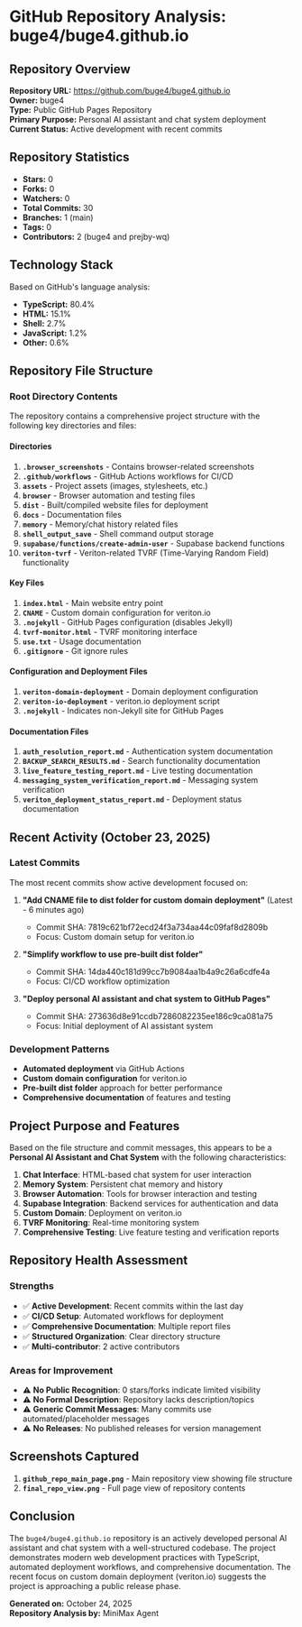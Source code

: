# GitHub Repository Analysis: buge4/buge4.github.io

## Repository Overview

**Repository URL:** https://github.com/buge4/buge4.github.io  
**Owner:** buge4  
**Type:** Public GitHub Pages Repository  
**Primary Purpose:** Personal AI assistant and chat system deployment  
**Current Status:** Active development with recent commits  

## Repository Statistics

- **Stars:** 0
- **Forks:** 0  
- **Watchers:** 0
- **Total Commits:** 30
- **Branches:** 1 (main)
- **Tags:** 0
- **Contributors:** 2 (buge4 and prejby-wq)

## Technology Stack

Based on GitHub's language analysis:
- **TypeScript:** 80.4%
- **HTML:** 15.1%
- **Shell:** 2.7%
- **JavaScript:** 1.2%
- **Other:** 0.6%

## Repository File Structure

### Root Directory Contents

The repository contains a comprehensive project structure with the following key directories and files:

#### Directories
1. **`.browser_screenshots`** - Contains browser-related screenshots
2. **`.github/workflows`** - GitHub Actions workflows for CI/CD
3. **`assets`** - Project assets (images, stylesheets, etc.)
4. **`browser`** - Browser automation and testing files
5. **`dist`** - Built/compiled website files for deployment
6. **`docs`** - Documentation files
7. **`memory`** - Memory/chat history related files
8. **`shell_output_save`** - Shell command output storage
9. **`supabase/functions/create-admin-user`** - Supabase backend functions
10. **`veriton-tvrf`** - Veriton-related TVRF (Time-Varying Random Field) functionality

#### Key Files
1. **`index.html`** - Main website entry point
2. **`CNAME`** - Custom domain configuration for veriton.io
3. **`.nojekyll`** - GitHub Pages configuration (disables Jekyll)
4. **`tvrf-monitor.html`** - TVRF monitoring interface
5. **`use.txt`** - Usage documentation
6. **`.gitignore`** - Git ignore rules

#### Configuration and Deployment Files
1. **`veriton-domain-deployment`** - Domain deployment configuration
2. **`veriton-io-deployment`** - veriton.io deployment script
3. **`.nojekyll`** - Indicates non-Jekyll site for GitHub Pages

#### Documentation Files
1. **`auth_resolution_report.md`** - Authentication system documentation
2. **`BACKUP_SEARCH_RESULTS.md`** - Search functionality documentation
3. **`live_feature_testing_report.md`** - Live testing documentation
4. **`messaging_system_verification_report.md`** - Messaging system verification
5. **`veriton_deployment_status_report.md`** - Deployment status documentation

## Recent Activity (October 23, 2025)

### Latest Commits
The most recent commits show active development focused on:

1. **"Add CNAME file to dist folder for custom domain deployment"** (Latest - 6 minutes ago)
   - Commit SHA: 7819c621bf72ecd24f3a734aa44c09faf8d2809b
   - Focus: Custom domain setup for veriton.io

2. **"Simplify workflow to use pre-built dist folder"**
   - Commit SHA: 14da440c181d99cc7b9084aa1b4a9c26a6cdfe4a
   - Focus: CI/CD workflow optimization

3. **"Deploy personal AI assistant and chat system to GitHub Pages"**
   - Commit SHA: 273636d8e91ccdb7286082235ee186c9ca081a75
   - Focus: Initial deployment of AI assistant system

### Development Patterns
- **Automated deployment** via GitHub Actions
- **Custom domain configuration** for veriton.io
- **Pre-built dist folder** approach for better performance
- **Comprehensive documentation** of features and testing

## Project Purpose and Features

Based on the file structure and commit messages, this appears to be a **Personal AI Assistant and Chat System** with the following characteristics:

1. **Chat Interface**: HTML-based chat system for user interaction
2. **Memory System**: Persistent chat memory and history
3. **Browser Automation**: Tools for browser interaction and testing
4. **Supabase Integration**: Backend services for authentication and data
5. **Custom Domain**: Deployment on veriton.io
6. **TVRF Monitoring**: Real-time monitoring system
7. **Comprehensive Testing**: Live feature testing and verification reports

## Repository Health Assessment

### Strengths
- ✅ **Active Development**: Recent commits within the last day
- ✅ **CI/CD Setup**: Automated workflows for deployment
- ✅ **Comprehensive Documentation**: Multiple report files
- ✅ **Structured Organization**: Clear directory structure
- ✅ **Multi-contributor**: 2 active contributors

### Areas for Improvement
- ⚠️ **No Public Recognition**: 0 stars/forks indicate limited visibility
- ⚠️ **No Formal Description**: Repository lacks description/topics
- ⚠️ **Generic Commit Messages**: Many commits use automated/placeholder messages
- ⚠️ **No Releases**: No published releases for version management

## Screenshots Captured

1. **`github_repo_main_page.png`** - Main repository view showing file structure
2. **`final_repo_view.png`** - Full page view of repository contents

## Conclusion

The `buge4/buge4.github.io` repository is an actively developed personal AI assistant and chat system with a well-structured codebase. The project demonstrates modern web development practices with TypeScript, automated deployment workflows, and comprehensive documentation. The recent focus on custom domain deployment (veriton.io) suggests the project is approaching a public release phase.

**Generated on:** October 24, 2025  
**Repository Analysis by:** MiniMax Agent
